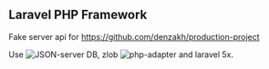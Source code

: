 ## Laravel PHP Framework

Fake server api for https://github.com/denzakh/production-project

Use ![JSON-server](https://github.com/typicode/json-server) DB, zlob ![php-adapter](https://github.com/Zlob/php-json-server) and laravel 5x.